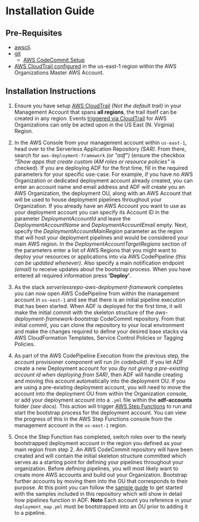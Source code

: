 # Installation Guide

## Pre-Requisites

- [awscli](https://aws.amazon.com/cli/).
- [git](https://git-scm.com/)
  - [AWS CodeCommit Setup](https://docs.aws.amazon.com/codecommit/latest/userguide/setting-up-https-unixes.html)
- [AWS CloudTrail configured](https://docs.aws.amazon.com/awscloudtrail/latest/userguide/cloudtrail-create-and-update-a-trail.html)
in the us-east-1 region within the AWS Organizations Master AWS Account.

## Installation Instructions

1. Ensure you have setup [AWS CloudTrail](https://aws.amazon.com/cloudtrail/)
*(Not the default trail)* in your Management Account that spans **all regions**,
the trail itself can be created in any region. Events
[triggered via CloudTrail](https://docs.aws.amazon.com/organizations/latest/userguide/orgs_incident-response.html)
for AWS Organizations can only be acted upon in the US East (N. Virginia)
Region.

2. In the AWS Console from your management account within `us-east-1`, head over
to the Serverless Application Repository *(SAR)*. From there, search for
`aws-deployment-framework` *(or "adf")* (ensure the checkbox *"Show apps that
create custom IAM roles or resource policies"* is checked). If you are
deploying ADF for the first time, fill in the required parameters for your
specific use-case. For example, if you have no AWS Organization or dedicated
deployment account already created, you can enter an account name and email
address and ADF will create you an AWS Organization, the deployment OU, along
with an AWS Account that will be used to house deployment pipelines throughout
your Organization. If you already have an AWS Account you want to use as your
deployment account you can specify its Account ID in the parameter
*DeploymentAccountId* and leave the *DeploymentAccountName* and
*DeploymentAccountEmail* empty. Next, specify the *DeploymentAccountMainRegion*
parameter as the region that will host your deployment pipelines and would be
considered your main AWS region. In the *DeploymentAccountTargetRegions* section
of the parameters enter a list of AWS Regions that you might want to deploy your
resources or applications into via AWS CodePipeline *(this can be updated
whenever)*. Also specify a main notification endpoint *(email)* to receive
updates about the bootstrap process. When you have entered all required
information press **'Deploy'**.

3. As the stack *serverlessrepo-aws-deployment-framework* completes you can now
open AWS CodePipeline from within the management account in `us-east-1` and see that
there is an initial pipeline execution that has been started. When ADF is
deployed for the first time, it will make the initial commit with the skeleton
structure of the *aws-deployment-framework-bootstrap* CodeCommit repository.
From that initial commit, you can clone the repository to your local environment
and make the changes required to define your desired base stacks via AWS
CloudFormation Templates, Service Control Policies or Tagging Policies.

4. As part of the AWS CodePipeline Execution from the previous step, the
account provisioner component will run *(in codebuild)*. If you let ADF create
a new Deployment account for you *(by not giving a pre-existing account id when
deploying from SAR)*, then ADF will handle creating and moving this account
automatically into the deployment OU. If you are using a pre-existing deployment
account, you will need to move the account into the deployment OU from within
the Organization console, or add your deployment account into a `.yml` file
within the **adf-accounts** folder *(see docs)*. This action will trigger
[AWS Step Functions](https://aws.amazon.com/step-functions/) to run and start
the bootstrap process for the deployment account. You can view the progress of
this in the AWS Step Functions console from the management account in the
`us-east-1` region.

5. Once the Step Function has completed, switch roles over to the newly
bootstrapped deployment account in the region you defined as your main region
from step 2. An AWS CodeCommit repository will have been created and will
contain the initial skeleton structure committed which serves as a starting
point for defining your pipelines throughout your organization. Before defining
pipelines, you will most likely want to create more AWS accounts and build out
your Organization. Bootstrap further accounts by moving them into the OU that
corresponds to their purpose. At this point you can follow the
[sample guide](./samples-guide.md) to get started with the samples included in
this repository which will show in detail how pipelines function in ADF.
**Note** Each account you reference in your `deployment_map.yml` must be
bootstrapped into an OU prior to adding it to a pipeline.
